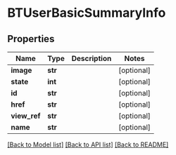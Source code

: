 # BTUserBasicSummaryInfo

## Properties
Name | Type | Description | Notes
------------ | ------------- | ------------- | -------------
**image** | **str** |  | [optional] 
**state** | **int** |  | [optional] 
**id** | **str** |  | [optional] 
**href** | **str** |  | [optional] 
**view_ref** | **str** |  | [optional] 
**name** | **str** |  | [optional] 

[[Back to Model list]](../README.md#documentation-for-models) [[Back to API list]](../README.md#documentation-for-api-endpoints) [[Back to README]](../README.md)


